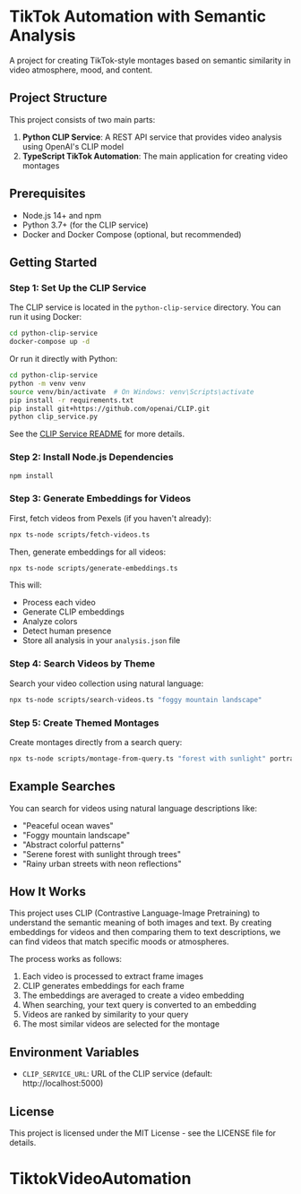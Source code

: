 # TikTok Automation with Semantic Analysis

A project for creating TikTok-style montages based on semantic similarity in video atmosphere, mood, and content.

## Project Structure

This project consists of two main parts:

1. **Python CLIP Service**: A REST API service that provides video analysis using OpenAI's CLIP model
2. **TypeScript TikTok Automation**: The main application for creating video montages

## Prerequisites

- Node.js 14+ and npm
- Python 3.7+ (for the CLIP service)
- Docker and Docker Compose (optional, but recommended)

## Getting Started

### Step 1: Set Up the CLIP Service

The CLIP service is located in the `python-clip-service` directory. You can run it using Docker:

```bash
cd python-clip-service
docker-compose up -d
```

Or run it directly with Python:

```bash
cd python-clip-service
python -m venv venv
source venv/bin/activate  # On Windows: venv\Scripts\activate
pip install -r requirements.txt
pip install git+https://github.com/openai/CLIP.git
python clip_service.py
```

See the [CLIP Service README](python-clip-service/README.md) for more details.

### Step 2: Install Node.js Dependencies

```bash
npm install
```

### Step 3: Generate Embeddings for Videos

First, fetch videos from Pexels (if you haven't already):

```bash
npx ts-node scripts/fetch-videos.ts
```

Then, generate embeddings for all videos:

```bash
npx ts-node scripts/generate-embeddings.ts
```

This will:

- Process each video
- Generate CLIP embeddings
- Analyze colors
- Detect human presence
- Store all analysis in your `analysis.json` file

### Step 4: Search Videos by Theme

Search your video collection using natural language:

```bash
npx ts-node scripts/search-videos.ts "foggy mountain landscape"
```

### Step 5: Create Themed Montages

Create montages directly from a search query:

```bash
npx ts-node scripts/montage-from-query.ts "forest with sunlight" portrait
```

## Example Searches

You can search for videos using natural language descriptions like:

- "Peaceful ocean waves"
- "Foggy mountain landscape"
- "Abstract colorful patterns"
- "Serene forest with sunlight through trees"
- "Rainy urban streets with neon reflections"

## How It Works

This project uses CLIP (Contrastive Language-Image Pretraining) to understand the semantic meaning of both images and text. By creating embeddings for videos and then comparing them to text descriptions, we can find videos that match specific moods or atmospheres.

The process works as follows:

1. Each video is processed to extract frame images
2. CLIP generates embeddings for each frame
3. The embeddings are averaged to create a video embedding
4. When searching, your text query is converted to an embedding
5. Videos are ranked by similarity to your query
6. The most similar videos are selected for the montage

## Environment Variables

- `CLIP_SERVICE_URL`: URL of the CLIP service (default: http://localhost:5000)

## License

This project is licensed under the MIT License - see the LICENSE file for details.
# TiktokVideoAutomation
